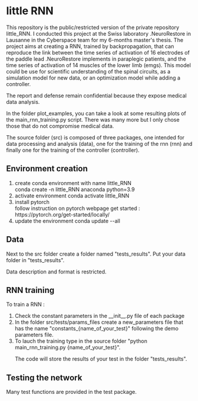 # little RNN

This repository is the public/restricted version of the private repository little_RNN. I conducted this project at the Swiss laboratory .NeuroRestore in Lausanne in the Cyberspace team for my 6-months master's thesis. The project aims at creating a RNN, trained by backpropagation, that can reproduce the link between the time series of activation of 16 electrodes of the paddle lead .NeuroRestore implements in paraplegic patients, and the time series of activation of 14 muscles of the lower limb (emgs). This model could be use for scientific understanding of the spinal circuits, as a simulation model for new data, or an optimization model while adding a controller.

The report and defense remain confidential because they expose medical data analysis.

In the folder plot_examples, you can take a look at some resulting plots of the main_rnn_training.py script. There was many more but I only chose those that do not compromise medical data. 

The source folder (src) is composed of three packages, one intended for data processing and analysis (data), one for the training of the rnn (rnn) and finally one for the training of the controller (controller).  

## Environment creation ##

<ol>

<li>create conda environment with name little_RNN</li>
conda create -n little_RNN anaconda python=3.9

<li>activate environment 
conda activate little_RNN

<li>install pytorch</li> 
follow instruction on pytorch webpage get started : https://pytorch.org/get-started/locally/ 

<li>update the environment 
conda update --all 

</ol>

## Data ## 

Next to the src folder create a folder named "tests_results". Put your data folder in "tests_results".

Data description and format is restricted. 

## RNN training ## 

To train a RNN : 

<ol>

<li> Check the constant parameters in the __init__.py file of each package</li>

<li> In the folder src/tests/params_files create a new_parameters file that has the name "constants_{name_of_your_test}" following the demo parameters file.</li>

<li> To lauch the training type in the source folder "python main_rnn_training.py {name_of_your_test}".</li>

The code will store the results of your test in the folder "tests_results".

</ol>

## Testing the network ##

Many test functions are provided in the test package. 
